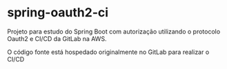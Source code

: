 # spring-oauth2-ci

Projeto para estudo do Spring Boot com autorização utilizando o protocolo Oauth2 e CI/CD da GitLab na AWS.

O código fonte está hospedado originalmente no GitLab para realizar o CI/CD

